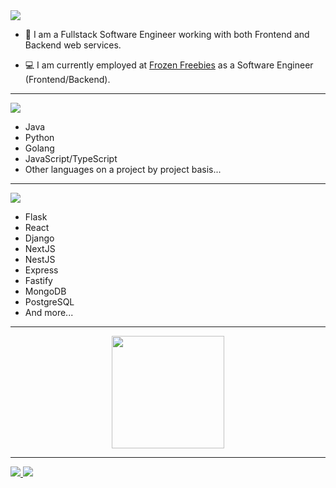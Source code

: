 <img src="https://img.shields.io/badge/About%20Me-orange?style=for-the-badge&color=2D2727" />

- :telescope: I am a Fullstack Software Engineer working with both Frontend and Backend web services.

- :computer: I am currently employed at [Frozen Freebies](https://twitter.com/freebiesfrozen) as a Software Engineer (Frontend/Backend).

---

<img src="https://img.shields.io/badge/PROGRAMMING%20LANGUAGES-orange?style=for-the-badge&color=413543" />

- Java
- Python
- Golang
- JavaScript/TypeScript
- Other languages on a project by project basis...

---

<img src="https://img.shields.io/badge/FRAMEWORKS-orange?style=for-the-badge&color=8F43EE" />

- Flask
- React
- Django
- NextJS
- NestJS
- Express
- Fastify
- MongoDB
- PostgreSQL
- And more...

---

<div align="center">
  <a href="https://github.com/Ursulino204">
  <img height="180em" src="https://github-readme-stats.vercel.app/api?env=PAT_1&username=dracoDevs&show_icons=true&theme=dark&include_all_commits=true&count_private=true"/>
</div>

---

<img src="https://img.shields.io/badge/dracoDevs-%231DA1F2.svg?style=&logo=twitter&logoColor=white" /> <img src="https://img.shields.io/badge/drcoo-%235865F2.svg?style=&logo=discord&logoColor=white" />
